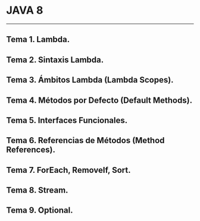 # JAVA 8

---

## Tema 1. Lambda.
## Tema 2. Sintaxis Lambda.
## Tema 3. Ámbitos Lambda (Lambda Scopes).
## Tema 4. Métodos por Defecto (Default Methods).
## Tema 5. Interfaces Funcionales.
## Tema 6. Referencias de Métodos (Method References).
## Tema 7. ForEach, RemoveIf, Sort.
## Tema 8. Stream.
## Tema 9. Optional.